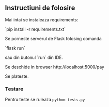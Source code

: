 <h2>Instructiuni de folosire</h2>

<p>Mai intai se instaleaza requirements:</p>
`pip install -r requirements.txt`


<p>Se porneste serverul de Flask folosing comanda</p>
`flask run`
<p>
sau din butonul `run` din IDE.
</p>


Se deschide in browser http://localhost:5000/pay


<p>Se plateste.</p>


<h3>Testare</h3>

Pentru teste se ruleaza `python tests.py`
